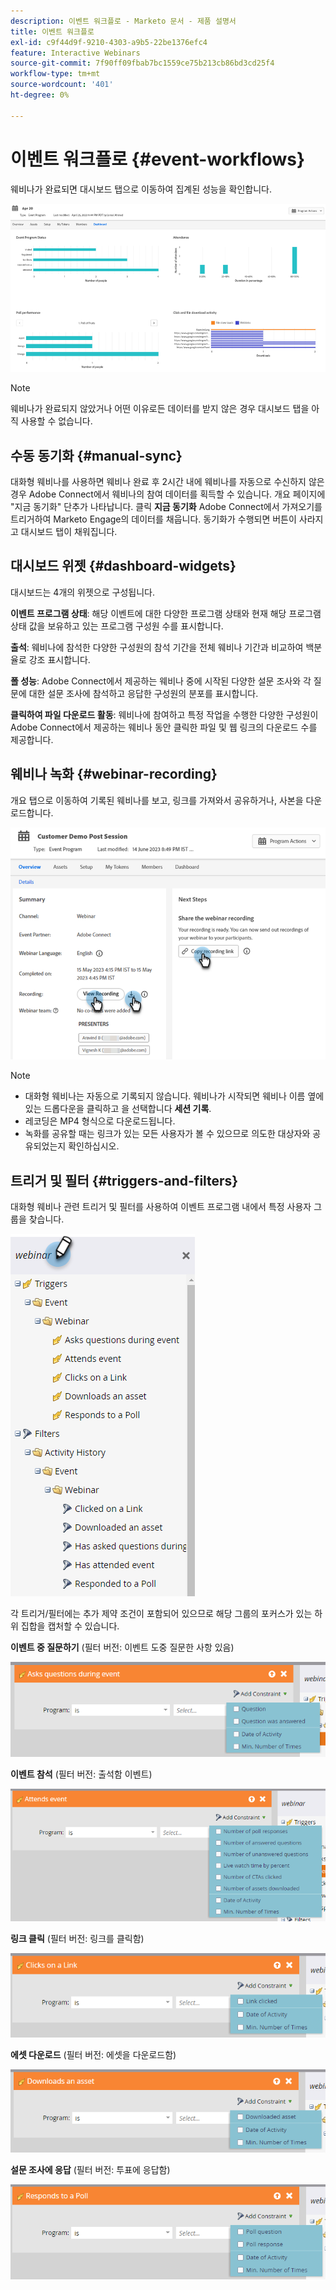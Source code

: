 ```yaml
---
description: 이벤트 워크플로 - Marketo 문서 - 제품 설명서
title: 이벤트 워크플로
exl-id: c9f44d9f-9210-4303-a9b5-22be1376efc4
feature: Interactive Webinars
source-git-commit: 7f90ff09fbab7bc1559ce75b213cb86bd3cd25f4
workflow-type: tm+mt
source-wordcount: '401'
ht-degree: 0%

---
```


# 이벤트 워크플로 {#event-workflows}

웨비나가 완료되면 대시보드 탭으로 이동하여 집계된 성능을 확인합니다.

![](assets/event-workflows-1.png)

>[!NOTE]
>
>웨비나가 완료되지 않았거나 어떤 이유로든 데이터를 받지 않은 경우 대시보드 탭을 아직 사용할 수 없습니다.

## 수동 동기화 {#manual-sync}

대화형 웨비나를 사용하면 웨비나 완료 후 2시간 내에 웨비나를 자동으로 수신하지 않은 경우 Adobe Connect에서 웨비나의 참여 데이터를 획득할 수 있습니다. 개요 페이지에 &quot;지금 동기화&quot; 단추가 나타납니다. 클릭 **지금 동기화** Adobe Connect에서 가져오기를 트리거하여 Marketo Engage의 데이터를 채웁니다. 동기화가 수행되면 버튼이 사라지고 대시보드 탭이 채워집니다.

## 대시보드 위젯 {#dashboard-widgets}

대시보드는 4개의 위젯으로 구성됩니다.

**이벤트 프로그램 상태**: 해당 이벤트에 대한 다양한 프로그램 상태와 현재 해당 프로그램 상태 값을 보유하고 있는 프로그램 구성원 수를 표시합니다.

**출석**: 웨비나에 참석한 다양한 구성원의 참석 기간을 전체 웨비나 기간과 비교하여 백분율로 강조 표시합니다.

**폴 성능**: Adobe Connect에서 제공하는 웨비나 중에 시작된 다양한 설문 조사와 각 질문에 대한 설문 조사에 참석하고 응답한 구성원의 분포를 표시합니다.

**클릭하여 파일 다운로드 활동**: 웨비나에 참여하고 특정 작업을 수행한 다양한 구성원이 Adobe Connect에서 제공하는 웨비나 동안 클릭한 파일 및 웹 링크의 다운로드 수를 제공합니다.

## 웨비나 녹화 {#webinar-recording}

개요 탭으로 이동하여 기록된 웨비나를 보고, 링크를 가져와서 공유하거나, 사본을 다운로드합니다.

![](assets/event-workflows-2.png)

>[!NOTE]
>
>* 대화형 웨비나는 자동으로 기록되지 않습니다. 웨비나가 시작되면 웨비나 이름 옆에 있는 드롭다운을 클릭하고 을 선택합니다 **세션 기록**.
>* 레코딩은 MP4 형식으로 다운로드됩니다.
>* 녹화를 공유할 때는 링크가 있는 모든 사용자가 볼 수 있으므로 의도한 대상자와 공유되었는지 확인하십시오.

## 트리거 및 필터 {#triggers-and-filters}

대화형 웨비나 관련 트리거 및 필터를 사용하여 이벤트 프로그램 내에서 특정 사용자 그룹을 찾습니다.

![](assets/event-workflows-3.png)

각 트리거/필터에는 추가 제약 조건이 포함되어 있으므로 해당 그룹의 포커스가 있는 하위 집합을 캡처할 수 있습니다.

**이벤트 중 질문하기** (필터 버전: 이벤트 도중 질문한 사항 있음)

![](assets/event-workflows-4.png)

**이벤트 참석** (필터 버전: 출석함 이벤트)

![](assets/event-workflows-5.png)

**링크 클릭** (필터 버전: 링크를 클릭함)

![](assets/event-workflows-6.png)

**에셋 다운로드** (필터 버전: 에셋을 다운로드함)

![](assets/event-workflows-7.png)

**설문 조사에 응답** (필터 버전: 투표에 응답함)

![](assets/event-workflows-8.png)
